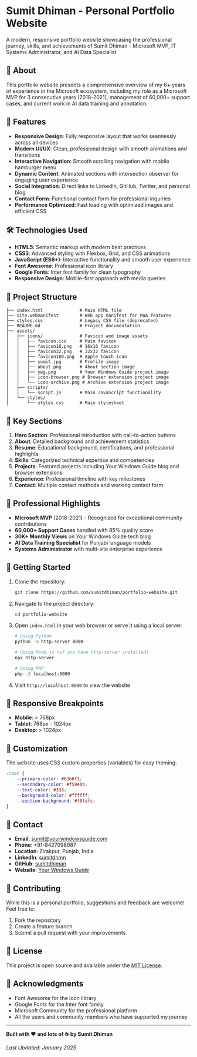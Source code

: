 # Sumit Dhiman - Personal Portfolio Website

A modern, responsive portfolio website showcasing the professional journey, skills, and achievements of Sumit Dhiman - Microsoft MVP, IT Systems Administrator, and AI Data Specialist.

## 🌟 About

This portfolio website presents a comprehensive overview of my 6+ years of experience in the Microsoft ecosystem, including my role as a Microsoft MVP for 3 consecutive years (2018-2021), management of 60,000+ support cases, and current work in AI data training and annotation.

## 🚀 Features

- **Responsive Design**: Fully responsive layout that works seamlessly across all devices
- **Modern UI/UX**: Clean, professional design with smooth animations and transitions
- **Interactive Navigation**: Smooth scrolling navigation with mobile hamburger menu
- **Dynamic Content**: Animated sections with intersection observer for engaging user experience
- **Social Integration**: Direct links to LinkedIn, GitHub, Twitter, and personal blog
- **Contact Form**: Functional contact form for professional inquiries
- **Performance Optimized**: Fast loading with optimized images and efficient CSS

## 🛠️ Technologies Used

- **HTML5**: Semantic markup with modern best practices
- **CSS3**: Advanced styling with Flexbox, Grid, and CSS animations
- **JavaScript (ES6+)**: Interactive functionality and smooth user experience
- **Font Awesome**: Professional icon library
- **Google Fonts**: Inter font family for clean typography
- **Responsive Design**: Mobile-first approach with media queries

## 📁 Project Structure

```
├── index.html              # Main HTML file
├── site.webmanifest        # Web app manifest for PWA features
├── styles.css              # Legacy CSS file (deprecated)
├── README.md               # Project documentation
├── assets/
│   ├── icons/              # Favicon and image assets
│   │   ├── favicon.ico     # Main favicon
│   │   ├── favicon16.png   # 16x16 favicon
│   │   ├── favicon32.png   # 32x32 favicon
│   │   ├── favicon180.png  # Apple touch icon
│   │   ├── sumit.jpg       # Profile image
│   │   ├── about.png       # About section image
│   │   ├── ywg.png         # Your Windows Guide project image
│   │   ├── icon-browser.png # Browser extension project image
│   │   └── icon-archive.png # Archive extension project image
│   ├── scripts/
│   │   └── script.js       # Main JavaScript functionality
│   └── styles/
│       └── styles.css      # Main stylesheet
```

## 🎯 Key Sections

1. **Hero Section**: Professional introduction with call-to-action buttons
2. **About**: Detailed background and achievement statistics
3. **Resume**: Educational background, certifications, and professional highlights
4. **Skills**: Categorized technical expertise and competencies
5. **Projects**: Featured projects including Your Windows Guide blog and browser extensions
6. **Experience**: Professional timeline with key milestones
7. **Contact**: Multiple contact methods and working contact form

## 💼 Professional Highlights

- **Microsoft MVP** (2018-2021) - Recognized for exceptional community contributions
- **60,000+ Support Cases** handled with 85% quality score
- **30K+ Monthly Views** on Your Windows Guide tech blog
- **AI Data Training Specialist** for Punjabi language models
- **Systems Administrator** with multi-site enterprise experience

## 🚀 Getting Started

1. Clone the repository:
   ```bash
   git clone https://github.com/sumitdhiman/portfolio-website.git
   ```

2. Navigate to the project directory:
   ```bash
   cd portfolio-website
   ```

3. Open `index.html` in your web browser or serve it using a local server:
   ```bash
   # Using Python
   python -m http.server 8000
   
   # Using Node.js (if you have http-server installed)
   npx http-server
   
   # Using PHP
   php -S localhost:8000
   ```

4. Visit `http://localhost:8000` to view the website

## 📱 Responsive Breakpoints

- **Mobile**: < 768px
- **Tablet**: 768px - 1024px
- **Desktop**: > 1024px

## 🎨 Customization

The website uses CSS custom properties (variables) for easy theming:

```css
:root {
    --primary-color: #6366f1;
    --secondary-color: #f59e0b;
    --text-color: #333;
    --background-color: #ffffff;
    --section-background: #f8fafc;
}
```

## 📧 Contact

- **Email**: sumit@yourwindowsguide.com
- **Phone**: +91-8427098087
- **Location**: Zirakpur, Punjab, India
- **LinkedIn**: [sumitdhmn](https://www.linkedin.com/in/sumitdhmn/)
- **GitHub**: [sumitdhiman](https://github.com/sumitdhiman)
- **Website**: [Your Windows Guide](https://www.yourwindowsguide.com/)

## 🤝 Contributing

While this is a personal portfolio, suggestions and feedback are welcome! Feel free to:

1. Fork the repository
2. Create a feature branch
3. Submit a pull request with your improvements

## 📄 License

This project is open source and available under the [MIT License](LICENSE).

## 🙏 Acknowledgments

- Font Awesome for the icon library
- Google Fonts for the Inter font family
- Microsoft Community for the professional platform
- All the users and community members who have supported my journey

---

**Built with ❤️ and lots of ☕ by Sumit Dhiman**

*Last Updated: January 2025*
